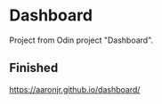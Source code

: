 # Dashboard
Project from Odin project "Dashboard".


## Finished
https://aaronjr.github.io/dashboard/